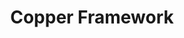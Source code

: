 ---
title: "Copper Framework"
description: "Simple 2D framework for making games"
hidden: false
link: "https://github.com/copperdevs/CopperFramework"
source: "https://github.com/copperdevs/CopperFramework"
category: Libraries
---